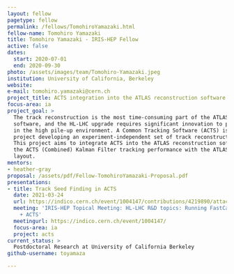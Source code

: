 ```yaml
---
layout: fellow
pagetype: fellow
permalink: /fellows/TomohiroYamazaki.html
fellow-name: Tomohiro Yamazaki
title: Tomohiro Yamazaki - IRIS-HEP Fellow
active: false
dates:
  start: 2020-07-01
  end: 2020-09-30
photo: /assets/images/team/Tomohiro-Yamazaki.jpeg
institution: University of California, Berkeley
website:
e-mail: tomohiro.yamazaki@cern.ch
project_title: ACTS integration into the ATLAS reconstruction software
focus-area: ia
project_goal: >
  The track reconstruction is the most time-consuming part of the ATLAS reconstruction
  software, and the HL-LHC upgrade requires significant innovation to perform tracking
  in the high pile-up environment. A Common Tracking Software (ACTS) is an open-source
  project developing an experiment-independent set of track reconstruction tools.
  This project aims to integrate ACTS into the ATLAS reconstruction software and evaluate
  the ACTS (Combined) Kalman Filter tracking performance with the ATLAS ITk detector
  layout.
mentors:
- heather-gray
proposal: /assets/pdf/Fellow-TomohiroYamazaki-Proposal.pdf
presentations:
- title: Track Seed Finding in ACTS
  date: 2021-03-24
  url: https://indico.cern.ch/event/1004147/contributions/4219890/attachments/2215172/3749974/tomohiro_iris_20210324.pdf
  meeting: 'IRIS-HEP Topical Meeting: HL-LHC R&D topics: Running FastCaloSim on GPU
    + ACTS'
  meetingurl: https://indico.cern.ch/event/1004147/
  focus-area: ia
  project: acts
current_status: >
  Postdoctoral Research at University of California Berkeley
github-username: toyamaza

---
```

